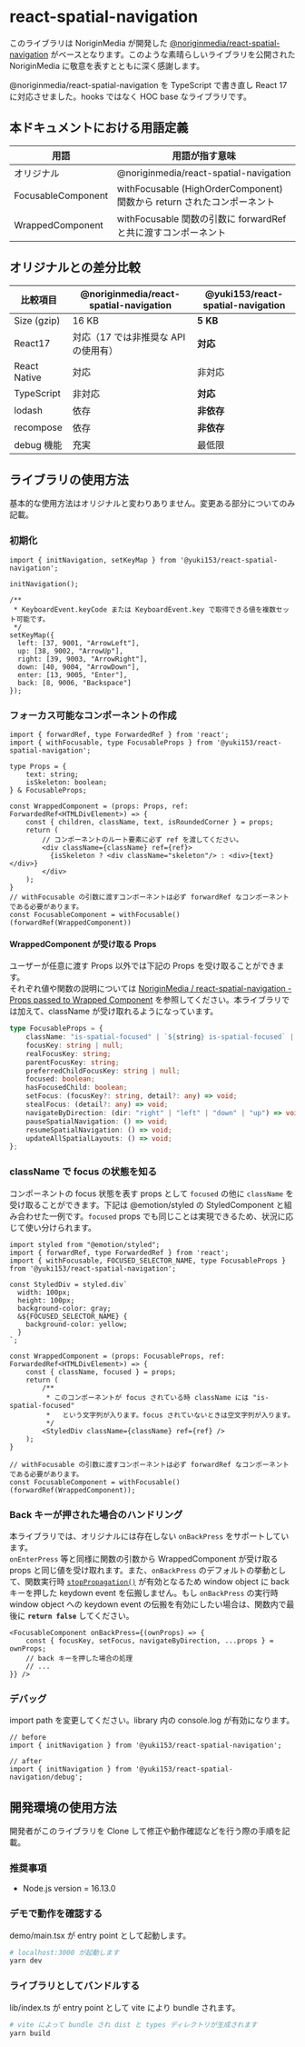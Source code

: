 # react-spatial-navigation

このライブラリは NoriginMedia が開発した [@noriginmedia/react-spatial-navigation](https://github.com/NoriginMedia/react-spatial-navigation) がベースとなります。このような素晴らしいライブラリを公開された NoriginMedia に敬意を表すとともに深く感謝します。

@noriginmedia/react-spatial-navigation を TypeScript で書き直し React 17 に対応させました。hooks ではなく HOC base なライブラリです。

## 本ドキュメントにおける用語定義

|用語|用語が指す意味|
|--|--|
|オリジナル|@noriginmedia/react-spatial-navigation|
|FocusableComponent|withFocusable (HighOrderComponent) 関数から return されたコンポーネント|
|WrappedComponent|withFocusable 関数の引数に forwardRef と共に渡すコンポーネント|

## オリジナルとの差分比較

|比較項目|@noriginmedia/react-spatial-navigation|@yuki153/react-spatial-navigation|
|--|--|--|
|Size (gzip)|16 KB|__5 KB__|
|React17|対応（17 では非推奨な API の使用有）|__対応__|
|React Native|対応|非対応|
|TypeScript|非対応|__対応__|
|lodash|依存|__非依存__|
|recompose|依存|__非依存__|
|debug 機能|充実|最低限|

## ライブラリの使用方法

基本的な使用方法はオリジナルと変わりありません。変更ある部分についてのみ記載。

### 初期化

```tsx
import { initNavigation, setKeyMap } from '@yuki153/react-spatial-navigation';

initNavigation();

/**
 * KeyboardEvent.keyCode または KeyboardEvent.key で取得できる値を複数セット可能です。
 */
setKeyMap({
  left: [37, 9001, "ArrowLeft"],
  up: [38, 9002, "ArrowUp"],
  right: [39, 9003, "ArrowRight"],
  down: [40, 9004, "ArrowDown"],
  enter: [13, 9005, "Enter"],
  back: [8, 9006, "Backspace"]
});
```

### フォーカス可能なコンポーネントの作成

```tsx
import { forwardRef, type ForwardedRef } from 'react';
import { withFocusable, type FocusableProps } from '@yuki153/react-spatial-navigation';

type Props = {
    text: string;
    isSkeleton: boolean;
} & FocusableProps;

const WrappedComponent = (props: Props, ref: ForwardedRef<HTMLDivElement>) => {
    const { children, className, text, isRoundedCorner } = props;
    return (
        // コンポーネントのルート要素に必ず ref を渡してください。
        <div className={className} ref={ref}>
          {isSkeleton ? <div className="skeleton"/> : <div>{text}</div>}
        </div>
    );
}
// withFocusable の引数に渡すコンポーネントは必ず forwardRef なコンポーネントである必要があります。
const FocusableComponent = withFocusable()(forwardRef(WrappedComponent))
```

#### WrappedComponent が受け取る Props

ユーザーが任意に渡す Props 以外では下記の Props を受け取ることができます。  
それぞれ値や関数の説明については [NoriginMedia / react-spatial-navigation - Props passed to Wrapped Component](https://github.com/NoriginMedia/react-spatial-navigation#props-passed-to-wrapped-component) を参照してください。本ライブラリでは加えて、className が受け取れるようになっています。

```ts
type FocusableProps = {
    className: "is-spatial-focused" | `${string} is-spatial-focused` | "";
    focusKey: string | null;
    realFocusKey: string;
    parentFocusKey: string;
    preferredChildFocusKey: string | null;
    focused: boolean;
    hasFocusedChild: boolean;
    setFocus: (focusKey?: string, detail?: any) => void;
    stealFocus: (detail?: any) => void;
    navigateByDirection: (dir: "right" | "left" | "down" | "up") => void;
    pauseSpatialNavigation: () => void;
    resumeSpatialNavigation: () => void;
    updateAllSpatialLayouts: () => void;
};
```

### className で focus の状態を知る

コンポーネントの focus 状態を表す props として `focused` の他に `className` を受け取ることができます。下記は @emotion/styled の StyledComponent と組み合わせた一例です。`focused` props でも同じことは実現できるため、状況に応じて使い分けられます。

```tsx
import styled from "@emotion/styled";
import { forwardRef, type ForwardedRef } from 'react';
import { withFocusable, FOCUSED_SELECTOR_NAME, type FocusableProps } from '@yuki153/react-spatial-navigation';

const StyledDiv = styled.div`
  width: 100px;
  height: 100px;
  background-color: gray;
  &${FOCUSED_SELECTOR_NAME} {
    background-color: yellow;
  }
`;

const WrappedComponent = (props: FocusableProps, ref: ForwardedRef<HTMLDivElement>) => {
    const { className, focused } = props;
    return (
        /**
         * このコンポーネントが focus されている時 className には "is-spatial-focused"
         *   という文字列が入ります。focus されていないときは空文字列が入ります。
         */
        <StyledDiv className={className} ref={ref} />
    );
}

// withFocusable の引数に渡すコンポーネントは必ず forwardRef なコンポーネントである必要があります。
const FocusableComponent = withFocusable()(forwardRef(WrappedComponent));
```

### Back キーが押された場合のハンドリング

本ライブラリでは、オリジナルには存在しない `onBackPress` をサポートしています。  
`onEnterPress` 等と同様に関数の引数から WrappedComponent が受け取る props と同じ値を受け取れます。また、`onBackPress` のデフォルトの挙動として、関数実行時 [`stopPropagation()`](https://developer.mozilla.org/ja/docs/Web/API/Event/stopPropagation) が有効となるため window object に back キーを押した keydown event を伝搬しません。もし `onBackPress` の実行時 window object への keydown event の伝搬を有効にしたい場合は、関数内で最後に __`return false`__ してください。

```tsx
<FocusableComponent onBackPress={(ownProps) => {
    const { focusKey, setFocus, navigateByDirection, ...props } = ownProps;
    // back キーを押した場合の処理
    // ...
}} />
```

### デバッグ

import path を変更してください。library 内の console.log が有効になります。

```tsx
// before
import { initNavigation } from '@yuki153/react-spatial-navigation';

// after
import { initNavigation } from '@yuki153/react-spatial-navigation/debug';
```

## 開発環境の使用方法

開発者がこのライブラリを Clone して修正や動作確認などを行う際の手順を記載。

### 推奨事項

- Node.js version = 16.13.0

### デモで動作を確認する

demo/main.tsx が entry point として起動します。

```bash
# localhost:3000 が起動します
yarn dev
```

### ライブラリとしてバンドルする

lib/index.ts が entry point として vite により bundle されます。

```bash
# vite によって bundle され dist と types ディレクトリが生成されます
yarn build
```
